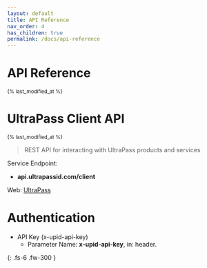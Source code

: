 ```yaml
---
layout: default
title: API Reference
nav_order: 4
has_children: true
permalink: /docs/api-reference
---
```


# API Reference
<sub>{% last_modified_at %}</sub>

<h1 id="client-api">UltraPass Client API</h1>
<sub>{% last_modified_at %}</sub>

> REST API for interacting with UltraPass products and services

Service Endpoint:

* **api.ultrapassid.com/client**

Web: <a href="https://www.ultrapassid.com/">UltraPass</a> 

# Authentication

* API Key (x-upid-api-key)
    - Parameter Name: **x-upid-api-key**, in: header. 

{: .fs-6 .fw-300 }